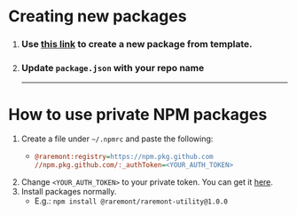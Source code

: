 # **Creating new packages**
1. ### Use [this link](https://github.com/raremont/raremont-npm-package-template/generate) to create a new package from template.
1. ### Update `package.json` with your repo name
  
   ---
   
# How to use private NPM packages
1. Create a file under `~/.npmrc` and paste the following:
   - ```ini
     @raremont:registry=https://npm.pkg.github.com
     //npm.pkg.github.com/:_authToken=<YOUR_AUTH_TOKEN>
     ``` 
1. Change `<YOUR_AUTH_TOKEN>` to your private token. You can get it [here](https://github.com/settings/tokens).
2. Install packages normally.
   - E.g.: `npm install @raremont/raremont-utility@1.0.0`
